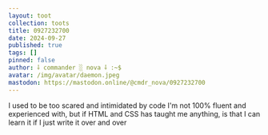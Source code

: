 ```yaml
---
layout: toot
collection: toots
title: 0927232700
date: 2024-09-27
published: true
tags: []
pinned: false
author: ⸸ commander ░ nova ⸸ :~$
avatar: /img/avatar/daemon.jpeg
mastodon: https://mastodon.online/@cmdr_nova/0927232700
---
```


I used to be too scared and intimidated by code I'm not 100% fluent and experienced with, but if HTML and CSS has taught me anything, is that I can learn it if I just write it over and over

